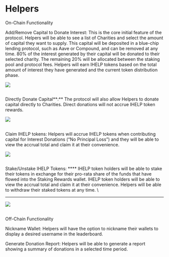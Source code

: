# Helpers

On-Chain Functionality

Add/Remove Capital to Donate Interest: This is the core initial feature of the protocol. Helpers will be able to see a list of Charities and select the amount of capital they want to supply. This capital will be deposited in a blue-chip lending protocol, such as Aave or Compound, and can be removed at any time. 80% of the interest generated by their capital will be donated to their selected charity. The remaining 20% will be allocated between the staking pool and protocol fees. Helpers will earn IHELP tokens based on the total amount of interest they have generated and the current token distribution phase. &#x20;

![](https://lh4.googleusercontent.com/fLX2yu7ZyYcdDIZlsVYwSZLFMCzanG8-ow12ffI8rl-G2wFFnGTpJZUHygMgdPFbSr3uvVwlMwIptydNEthHop8\_zuBE7rl5MMjE0oa\_ZZPkfWr4FODQfKlG\_eM7Ej4w3qPz0bpH=s0)



##

Directly Donate Capital**:** The protocol will also allow Helpers to donate capital directly to Charities. Direct donations will not accrue IHELP token rewards.&#x20;

![](https://lh6.googleusercontent.com/Gn5jk36MhrR45JX1gGH2iG9lNaS6lTK8G6YaD0OGZ5tBGrkeWiTShlohpd2Sq2s0uzjaLLwDTnig5UCzKDoiN3Nro1Z1KNTqxi07HR8z7RDDtXS9zL1FVkqJfs2RfgFlktXxCaRT=s0)



##

Claim IHELP tokens: Helpers will accrue IHELP tokens when contributing capital for Interest Donations (“No Principal Loss”) and they will be able to view the accrual total and claim it at their convenience.

![](https://lh3.googleusercontent.com/8yhaSjvbAeKV9Y3fx1rFKS8hBb3t75Tota2gHxHyElJcGDbIFnEd17EjdSWNs3MGGB\_wFNS8neW1OTlodheWLp7YtgdbPiOIzumnwbrQK517hxRTPvzBTawc1DkR8hn2brqDaonR=s0)



##

Stake/Unstake IHELP Tokens: **** IHELP token holders will be able to stake their tokens in exchange for their pro-rata share of the funds that have flowed into the Staking Rewards wallet. IHELP token holders will be able to view the accrual total and claim it at their convenience. Helpers will be able to withdraw their staked tokens at any time. \
****

![](https://lh3.googleusercontent.com/jt2IrdzflsqE04PdzthhedA2WtYu96pzoX-6\_ueQttpPZLVfEXa9qqRoy0fDNnA\_mDFPrh-7x3Yzi7K9lkO3CwqmBSjCrZQfjuUh1eKRIym0j9P-hczkbRZmU1P3A7iMbplJ9gTZ=s0)

##

Off-Chain Functionality

Nickname Wallet: Helpers will have the option to nickname their wallets to display a desired username in the leaderboard.&#x20;

Generate Donation Report: Helpers will be able to generate a report showing a summary of donations in a selected time period.
